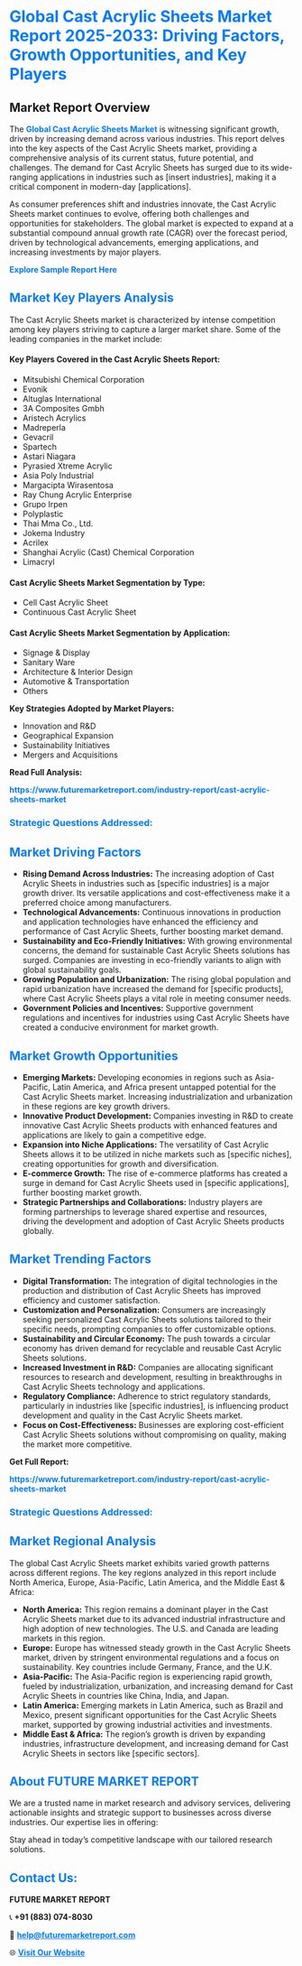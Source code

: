 <h1 style="color: #007BFF;">Global Cast Acrylic Sheets Market Report 2025-2033: Driving Factors, Growth Opportunities, and Key Players</h1>

<section id="overview">
<h2>Market Report Overview</h2>
<p>The <a href="https://www.futuremarketreport.com/industry-report/cast-acrylic-sheets-market" style="color: #007BFF; text-decoration: none;"><strong>Global Cast Acrylic Sheets Market</strong></a> is witnessing significant growth, driven by increasing demand across various industries. This report delves into the key aspects of the Cast Acrylic Sheets market, providing a comprehensive analysis of its current status, future potential, and challenges. The demand for Cast Acrylic Sheets has surged due to its wide-ranging applications in industries such as [insert industries], making it a critical component in modern-day [applications].</p>
<p>As consumer preferences shift and industries innovate, the Cast Acrylic Sheets market continues to evolve, offering both challenges and opportunities for stakeholders. The global market is expected to expand at a substantial compound annual growth rate (CAGR) over the forecast period, driven by technological advancements, emerging applications, and increasing investments by major players.</p>
</section>

<section id="overview">
<p><a href="https://www.futuremarketreport.com/request-sample/reportId=25874" style="color: #007BFF; text-decoration: none;"><strong>Explore Sample Report Here</strong></a></p>
</section>

<section id="key-players">
<h2 style="color: #007BFF;">Market Key Players Analysis</h2>
<p>The Cast Acrylic Sheets market is characterized by intense competition among key players striving to capture a larger market share. Some of the leading companies in the market include:</p>
<h4>Key Players Covered in the Cast Acrylic Sheets Report:</h4>
<ul><li>Mitsubishi Chemical Corporation</li><li>Evonik</li><li>Altuglas International</li><li>3A Composites Gmbh</li><li>Aristech Acrylics</li><li>Madreperla</li><li>Gevacril</li><li>Spartech</li><li>Astari Niagara</li><li>Pyrasied Xtreme Acrylic</li><li>Asia Poly Industrial</li><li>Margacipta Wirasentosa</li><li>Ray Chung Acrylic Enterprise</li><li>Grupo Irpen</li><li>Polyplastic</li><li>Thai Mma Co., Ltd.</li><li>Jokema Industry</li><li>Acrilex</li><li>Shanghai Acrylic (Cast) Chemical Corporation</li><li>Limacryl</li></ul>
<h4>Cast Acrylic Sheets Market Segmentation by Type:</h4>
<ul><li>Cell Cast Acrylic Sheet</li><li>Continuous Cast Acrylic Sheet</li></ul>

<h4>Cast Acrylic Sheets Market Segmentation by Application:</h4>
<ul><li>Signage &amp; Display</li><li>Sanitary Ware</li><li>Architecture &amp; Interior Design</li><li>Automotive &amp; Transportation</li><li>Others</li></ul>
<p><strong>Key Strategies Adopted by Market Players:</strong></p>
<ul>
<li>Innovation and R&D</li>
<li>Geographical Expansion</li>
<li>Sustainability Initiatives</li>
<li>Mergers and Acquisitions</li>
</ul>
</section>

<section>
<p><strong>Read Full Analysis: </strong></p><a href="https://www.futuremarketreport.com/industry-report/cast-acrylic-sheets-market" style="color: #007BFF; text-decoration: none;"><strong>https://www.futuremarketreport.com/industry-report/cast-acrylic-sheets-market</strong></a>
<h3 style="color: #007BFF;">Strategic Questions Addressed:</h3>
</section>

<section id="driving-factors">
<h2 style="color: #007BFF;">Market Driving Factors</h2>
<ul>
<li><strong>Rising Demand Across Industries:</strong> The increasing adoption of Cast Acrylic Sheets in industries such as [specific industries] is a major growth driver. Its versatile applications and cost-effectiveness make it a preferred choice among manufacturers.</li>
<li><strong>Technological Advancements:</strong> Continuous innovations in production and application technologies have enhanced the efficiency and performance of Cast Acrylic Sheets, further boosting market demand.</li>
<li><strong>Sustainability and Eco-Friendly Initiatives:</strong> With growing environmental concerns, the demand for sustainable Cast Acrylic Sheets solutions has surged. Companies are investing in eco-friendly variants to align with global sustainability goals.</li>
<li><strong>Growing Population and Urbanization:</strong> The rising global population and rapid urbanization have increased the demand for [specific products], where Cast Acrylic Sheets plays a vital role in meeting consumer needs.</li>
<li><strong>Government Policies and Incentives:</strong> Supportive government regulations and incentives for industries using Cast Acrylic Sheets have created a conducive environment for market growth.</li>
</ul>
</section>

<section id="growth-opportunities">
<h2 style="color: #007BFF;">Market Growth Opportunities</h2>
<ul>
<li><strong>Emerging Markets:</strong> Developing economies in regions such as Asia-Pacific, Latin America, and Africa present untapped potential for the Cast Acrylic Sheets market. Increasing industrialization and urbanization in these regions are key growth drivers.</li>
<li><strong>Innovative Product Development:</strong> Companies investing in R&D to create innovative Cast Acrylic Sheets products with enhanced features and applications are likely to gain a competitive edge.</li>
<li><strong>Expansion into Niche Applications:</strong> The versatility of Cast Acrylic Sheets allows it to be utilized in niche markets such as [specific niches], creating opportunities for growth and diversification.</li>
<li><strong>E-commerce Growth:</strong> The rise of e-commerce platforms has created a surge in demand for Cast Acrylic Sheets used in [specific applications], further boosting market growth.</li>
<li><strong>Strategic Partnerships and Collaborations:</strong> Industry players are forming partnerships to leverage shared expertise and resources, driving the development and adoption of Cast Acrylic Sheets products globally.</li>
</ul>
</section>

<section id="trending-factors">
<h2 style="color: #007BFF;">Market Trending Factors</h2>
<ul>
<li><strong>Digital Transformation:</strong> The integration of digital technologies in the production and distribution of Cast Acrylic Sheets has improved efficiency and customer satisfaction.</li>
<li><strong>Customization and Personalization:</strong> Consumers are increasingly seeking personalized Cast Acrylic Sheets solutions tailored to their specific needs, prompting companies to offer customizable options.</li>
<li><strong>Sustainability and Circular Economy:</strong> The push towards a circular economy has driven demand for recyclable and reusable Cast Acrylic Sheets solutions.</li>
<li><strong>Increased Investment in R&D:</strong> Companies are allocating significant resources to research and development, resulting in breakthroughs in Cast Acrylic Sheets technology and applications.</li>
<li><strong>Regulatory Compliance:</strong> Adherence to strict regulatory standards, particularly in industries like [specific industries], is influencing product development and quality in the Cast Acrylic Sheets market.</li>
<li><strong>Focus on Cost-Effectiveness:</strong> Businesses are exploring cost-efficient Cast Acrylic Sheets solutions without compromising on quality, making the market more competitive.</li>
</ul>
</section>

<section>
<p><strong>Get Full Report: </strong></p><a href="https://www.futuremarketreport.com/industry-report/cast-acrylic-sheets-market" style="color: #007BFF; text-decoration: none;"><strong>https://www.futuremarketreport.com/industry-report/cast-acrylic-sheets-market</strong></a>
<h3 style="color: #007BFF;">Strategic Questions Addressed:</h3>
</section>


<section id="regional-analysis">
<h2 style="color: #007BFF;">Market Regional Analysis</h2>
<p>The global Cast Acrylic Sheets market exhibits varied growth patterns across different regions. The key regions analyzed in this report include North America, Europe, Asia-Pacific, Latin America, and the Middle East & Africa:</p>
<ul>
<li><strong>North America:</strong> This region remains a dominant player in the Cast Acrylic Sheets market due to its advanced industrial infrastructure and high adoption of new technologies. The U.S. and Canada are leading markets in this region.</li>
<li><strong>Europe:</strong> Europe has witnessed steady growth in the Cast Acrylic Sheets market, driven by stringent environmental regulations and a focus on sustainability. Key countries include Germany, France, and the U.K.</li>
<li><strong>Asia-Pacific:</strong> The Asia-Pacific region is experiencing rapid growth, fueled by industrialization, urbanization, and increasing demand for Cast Acrylic Sheets in countries like China, India, and Japan.</li>
<li><strong>Latin America:</strong> Emerging markets in Latin America, such as Brazil and Mexico, present significant opportunities for the Cast Acrylic Sheets market, supported by growing industrial activities and investments.</li>
<li><strong>Middle East & Africa:</strong> The region’s growth is driven by expanding industries, infrastructure development, and increasing demand for Cast Acrylic Sheets in sectors like [specific sectors].</li>
</ul>
</section>

<footer>
<h2 style="color: #007BFF;">About FUTURE MARKET REPORT</h2>
<p>We are a trusted name in market research and advisory services, delivering actionable insights and strategic support to businesses across diverse industries. Our expertise lies in offering:</p>

<p>Stay ahead in today’s competitive landscape with our tailored research solutions.</p>

<h2 style="color: #007BFF;">Contact Us:</h2>
<p><strong>FUTURE MARKET REPORT</strong></p>
<p>📞 <strong>+91 (883) 074-8030</strong></p>
<p>📧 <strong><a href="mailto:help@futuremarketreport.com" style="color: #007BFF;">help@futuremarketreport.com</a></strong></p>
<p>🌐 <strong><a href="https://www.futuremarketreport.com/" style="color: #007BFF;">Visit Our Website</a></strong></p>
</footer>